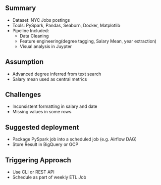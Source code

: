 ## Summary

- Dataset: NYC Jobs postings
- Tools: PySpark, Pandas, Seaborn, Docker, Matplotlib
- Pipeline Included:
  - Data Cleaning
  - Feature engineering(degree tagging, Salary Mean, year extraction)
  - Visual analysis in Juypter
 
## Assumption
- Advanced degree inferred from text search
- Salary mean used as central metrics

## Challenges
- Inconsistent formatting in salary and date
- Missing values in some rows

## Suggested deployment
- Package PySpark job into a scheduled job (e.g. Airflow DAG)
- Store Result in BigQuery or GCP

## Triggering Approach
- Use CLI or REST API
- Schedule as part of weekly ETL Job



